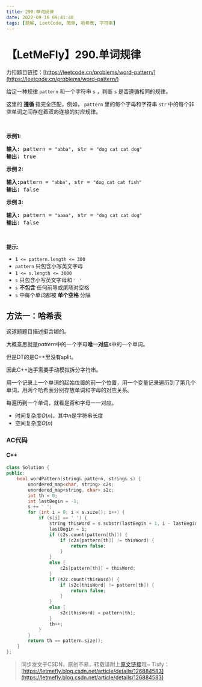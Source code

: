 ```yaml
---
title: 290.单词规律
date: 2022-09-16 09:41:48
tags: [题解, LeetCode, 简单, 哈希表, 字符串]
---
```


# 【LetMeFly】290.单词规律

力扣题目链接：[https://leetcode.cn/problems/word-pattern/](https://leetcode.cn/problems/word-pattern/)

<p>给定一种规律 <code>pattern</code>&nbsp;和一个字符串&nbsp;<code>s</code>&nbsp;，判断 <code>s</code>&nbsp;是否遵循相同的规律。</p>

<p>这里的&nbsp;<strong>遵循&nbsp;</strong>指完全匹配，例如，&nbsp;<code>pattern</code>&nbsp;里的每个字母和字符串&nbsp;<code>str</code><strong>&nbsp;</strong>中的每个非空单词之间存在着双向连接的对应规律。</p>

<p>&nbsp;</p>

<p><strong>示例1:</strong></p>

<pre>
<strong>输入:</strong> pattern = <code>"abba"</code>, str = <code>"dog cat cat dog"</code>
<strong>输出:</strong> true</pre>

<p><strong>示例 2:</strong></p>

<pre>
<strong>输入:</strong>pattern = <code>"abba"</code>, str = <code>"dog cat cat fish"</code>
<strong>输出:</strong> false</pre>

<p><strong>示例 3:</strong></p>

<pre>
<strong>输入:</strong> pattern = <code>"aaaa"</code>, str = <code>"dog cat cat dog"</code>
<strong>输出:</strong> false</pre>

<p>&nbsp;</p>

<p><strong>提示:</strong></p>

<ul>
	<li><code>1 &lt;= pattern.length &lt;= 300</code></li>
	<li><code>pattern</code>&nbsp;只包含小写英文字母</li>
	<li><code>1 &lt;= s.length &lt;= 3000</code></li>
	<li><code>s</code>&nbsp;只包含小写英文字母和&nbsp;<code>' '</code></li>
	<li><code>s</code>&nbsp;<strong>不包含</strong> 任何前导或尾随对空格</li>
	<li><code>s</code>&nbsp;中每个单词都被 <strong>单个空格 </strong>分隔</li>
</ul>


    
## 方法一：哈希表

这道题题目描述挺含糊的。

大概意思就是$pattern$中的一个字母**唯一对应**$s$中的一个单词。

但是DT的是C++里没有split。

因此C++选手需要手动模拟拆分字符串。

用一个记录上一个单词的起始位置的前一个位置，用一个变量记录遍历到了第几个单词，用两个哈希表分别存放单词和字母的对应关系。

每遍历到一个单词，就看是否和字母一一对应。

+ 时间复杂度$O(n)$，其中$n$是字符串长度
+ 空间复杂度$O(n)$

### AC代码

#### C++

```cpp
class Solution {
public:
    bool wordPattern(string& pattern, string& s) {
        unordered_map<char, string> c2s;
        unordered_map<string, char> s2c;
        int th = 0;
        int lastBegin = -1;
        s += ' ';
        for (int i = 0; i < s.size(); i++) {
            if (s[i] == ' ') {
                string thisWord = s.substr(lastBegin + 1, i - lastBegin - 1);
                lastBegin = i;
                if (c2s.count(pattern[th])) {
                    if (c2s[pattern[th]] != thisWord) {
                        return false;
                    }
                }
                else {
                    c2s[pattern[th]] = thisWord;
                }
                if (s2c.count(thisWord)) {
                    if (s2c[thisWord] != pattern[th]) {
                        return false;
                    }
                }
                else {
                    s2c[thisWord] = pattern[th];
                }
                th++;
            }
        }
        return th == pattern.size();
    }
};
```

> 同步发文于CSDN，原创不易，转载请附上[原文链接](https://leetcode.letmefly.xyz/2022/09/16/LeetCode%200290.%E5%8D%95%E8%AF%8D%E8%A7%84%E5%BE%8B/)哦~
> Tisfy：[https://letmefly.blog.csdn.net/article/details/126884583](https://letmefly.blog.csdn.net/article/details/126884583)
